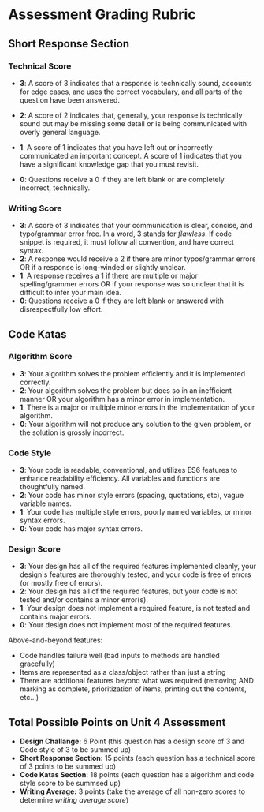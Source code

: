 # Assessment Grading Rubric
## Short Response Section
### Technical Score
* **3**: A score of 3 indicates that a response is technically sound, accounts for edge cases, and uses the correct vocabulary, and all parts of the question have been answered.

* **2**: A score of 2 indicates that, generally, your response is technically sound but may be missing some detail or is being communicated with overly general language.
* **1**: A score of 1 indicates that you have left out or incorrectly communicated an important concept. A score of 1 indicates that you have a significant knowledge gap that you must revisit.
* **0**: Questions receive a 0 if they are left blank or are completely incorrect, technically.

### Writing Score
* **3**: A score of 3 indicates that your communication is clear, concise, and typo/grammar error free. In a word, 3 stands for _flawless_. If code snippet is required, it must follow all convention, and have correct syntax.
* **2**: A response would receive a 2 if there are minor typos/grammar errors OR if a response is long-winded or slightly unclear.
* **1**: A response receives a 1 if there are multiple or major spelling/grammer errors OR if your response was so unclear that it is difficult to infer your main idea.
* **0**: Questions receive a 0 if they are left blank or answered with disrespectfully low effort.

## Code Katas
### Algorithm Score
* **3**: Your algorithm solves the problem efficiently and it is implemented correctly.
* **2**: Your algorithm solves the problem but does so in an inefficient manner OR your algorithm has a minor error in implementation.
* **1**: There is a major or multiple minor errors in the implementation of your algorithm.
* **0**: Your algorithm will not produce any solution to the given problem, or the solution is grossly incorrect.

### Code Style
* **3**: Your code is readable, conventional, and utilizes ES6 features to enhance readability efficiency. All variables and functions are thoughtfully named.
* **2**: Your code has minor style errors (spacing, quotations, etc), vague variable names.
* **1**: Your code has multiple style errors, poorly named variables, or minor syntax errors. 
* **0**: Your code has major syntax errors.

### Design Score
* **3**: Your design has all of the required features implemented cleanly, your design's features are thoroughly tested, and your code is free of errors (or mostly free of errors).
* **2**: Your design has all of the required features, but your code is not tested and/or contains a minor error(s).
* **1**: Your design does not implement a required feature, is not tested and contains major errors.
* **0**: Your design does not implement most of the required features.

Above-and-beyond features:
* Code handles failure well (bad inputs to methods are handled gracefully)
* Items are represented as a class/object rather than just a string
* There are additional features beyond what was required (removing AND marking as complete, prioritization of items, printing out the contents, etc...)

## Total Possible Points on Unit 4 Assessment
* **Design Challange:** 6 Point (this question has a design score of 3 and Code style of 3 to be summed up)
* **Short Response Section:** 15 points (each question has a technical score of 3 points to be summed up)
* **Code Katas Section:** 18 points (each question has a algorithm and code style score to be summsed up)
* **Writing Average:** 3 points (take the average of all non-zero scores to determine _writing average score_)

